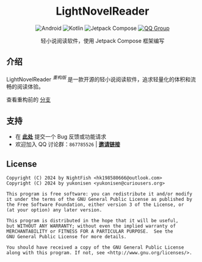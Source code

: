 <div align="center"><h1>LightNovelReader</h1></div>

<div align="center">
    <a><img alt="Android" src="https://img.shields.io/badge/Android-3DDC84?logo=android&logoColor=white&style=for-the-badge"/></a>
    <a><img alt="Kotlin" src="https://img.shields.io/badge/Kotlin-0095D5.svg?logo=kotlin&logoColor=white&style=for-the-badge"/></a>
    <a><img alt="Jetpack Compose" src="https://img.shields.io/badge/Jetpack%20Compose-4285F4?logo=jetpackcompose&logoColor=white&style=for-the-badge"></a>
    <a href="http://qm.qq.com/cgi-bin/qm/qr?_wv=1027&k=P__gXIArh5UDBsEq7ttd4WhIYnNh3y1t&authKey=GAsRKEZ%2FwHpzRv19hNJsDnknOc86lYzNIHMPy2Jxt3S3U8f90qestOd760IAj%2F3l&noverify=0&group_code=867785526"><img alt="QQ Group" src="https://img.shields.io/badge/QQ讨论群-867785526-brightgreen.svg?logoColor=white&style=for-the-badge"></a>
    <p>轻小说阅读软件，使用 Jetpack Compose 框架编写</p>
</div>

## 介绍

LightNovelReader <sup>*重构版*</sup> 是一款开源的轻小说阅读软件，追求轻量化的体积和流畅的阅读体验。

查看重构前的 [分支](https://github.com/dmzz-yyhyy/LightNovelReader/tree/master)

## 支持

- 在 [**此处**](https://github.com/dmzz-yyhyy/LightNovelReader/issues/new/choose) 提交一个 Bug 反馈或功能请求
- 欢迎加入 QQ 讨论群：`867785526` | [**邀请链接**](http://qm.qq.com/cgi-bin/qm/qr?_wv=1027&k=P__gXIArh5UDBsEq7ttd4WhIYnNh3y1t&authKey=GAsRKEZ%2FwHpzRv19hNJsDnknOc86lYzNIHMPy2Jxt3S3U8f90qestOd760IAj%2F3l&noverify=0&group_code=867785526)

## License

```
Copyright (C) 2024 by NightFish <hk198580666@outlook.com>
Copyright (C) 2024 by yukonisen <yukonisen@curiousers.org>

This program is free software: you can redistribute it and/or modify
it under the terms of the GNU General Public License as published by
the Free Software Foundation, either version 3 of the License, or
(at your option) any later version.

This program is distributed in the hope that it will be useful,
but WITHOUT ANY WARRANTY; without even the implied warranty of
MERCHANTABILITY or FITNESS FOR A PARTICULAR PURPOSE.  See the
GNU General Public License for more details.

You should have received a copy of the GNU General Public License
along with this program. If not, see <http://www.gnu.org/licenses/>.
```